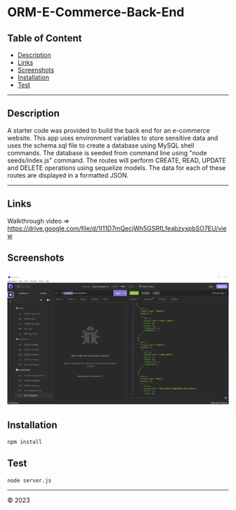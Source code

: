 # ORM-E-Commerce-Back-End

## Table of Content
- [Description](#description)
- [Links](#links)
- [Screenshots](#screenshots)
- [Installation](#installation)
- [Test](#test)

------------------------------
## Description
A starter code was provided to build the back end for an e-commerce website. This app uses environment variables to store sensitive data and uses the schema.sql file to create a database using MySQL shell commands. The database is seeded from command line using "node seeds/index.js" command. The routes will perform CREATE, READ, UPDATE and DELETE operations using sequelize models. The data for each of these routes are displayed in a formatted JSON.  

------------------------------
## Links
Walkthrough video => https://drive.google.com/file/d/1I11D7mQecjWh5GSRfLfeabzyxpbSO7EU/view

## Screenshots

![Alt text](images/Animation.gif)
------------------------------
## Installation

    ​npm install    ​
   
## Test 

    node server.js
   
-----------------------------------------
&copy; 2023